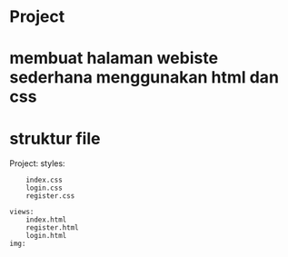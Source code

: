 # Project

# membuat halaman webiste sederhana menggunakan html dan css

# struktur file
Project:
    styles:

        index.css
        login.css
        register.css

    views:
        index.html
        register.html
        login.html
    img:



